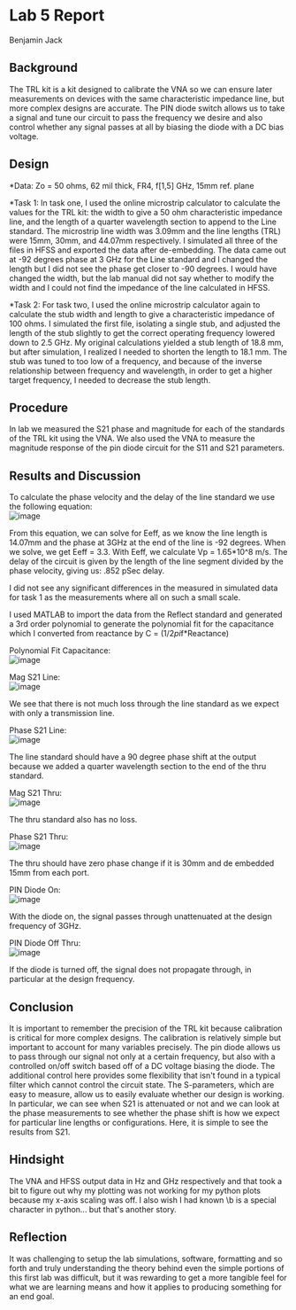# Lab 5 Report
Benjamin Jack

## Background
The TRL kit is a kit designed to calibrate the VNA so we can ensure later measurements on devices with the same characteristic impedance line, but more complex designs
are accurate. The PIN diode switch allows us to take a signal and tune our circuit to pass the frequency we desire and also control whether any signal passes at all by
biasing the diode with a DC bias voltage.

## Design
*Data:
Zo = 50 ohms, 62 mil thick, FR4, f[1,5] GHz, 15mm ref. plane

*Task 1:
In task one, I used the online microstrip calculator to calculate the values for the TRL kit: the width to give a 50 ohm characteristic impedance line, and the length
of a quarter wavelength section to append to the Line standard. The microstrip line width was 3.09mm and the line lengths (TRL) were 15mm, 30mm, and 44.07mm respectively.
I simulated all three of the files in HFSS and exported the data after de-embedding. The data came out at -92 degrees phase at 3 GHz for the Line standard
and I changed the length but I did not see the phase get closer to -90 degrees. I would have changed the width, but the lab manual did not say whether to modify
the width and I could not find the impedance of the line calculated in HFSS. 

*Task 2:
For task two, I used the online microstrip calculator again to calculate the stub width and length to give a characteristic impedance of 100 ohms. I simulated the first 
file, isolating a single stub, and adjusted the length of the stub slightly to get the correct operating frequency lowered down to 2.5 GHz. My original calculations yielded a stub
length of 18.8 mm, but after simulation, I realized I needed to shorten the length to 18.1 mm. The stub was tuned to too low of a frequency, and because of the inverse relationship
between frequency and wavelength, in order to get a higher target frequency, I needed to decrease the stub length.

## Procedure
In lab we measured the S21 phase and magnitude for each of the standards of the TRL kit using the VNA. We also used the VNA to measure the magnitude response of the pin diode circuit
for the S11 and S21 parameters.

## Results and Discussion

To calculate the phase velocity and the delay of the line standard we use the following equation:<br>
![image](https://github.com/CourseReps/ECEN452-Spring2016/blob/master/Students/Benejack/Lab5/Equation.png)<br>

From this equation, we can solve for Eeff, as we know the line length is 14.07mm and the phase at 3GHz at the end of the line is -92 degrees. When we solve, we get Eeff = 3.3. With Eeff, we calculate Vp = 1.65*10^8 m/s. The delay of the circuit is given by the length of the line segment divided by the phase velocity, giving us: .852 pSec delay.

I did not see any significant differences in the measured in simulated data for task 1 as the measurements where all on such a small scale.

I used MATLAB to import the data from the Reflect standard and generated a 3rd order polynomial to generate the polynomial fit for the capacitance
which I converted from reactance by C = (1/2*pi*f*Reactance)

Polynomial Fit Capacitance: <br>
![image](https://github.com/CourseReps/ECEN452-Spring2016/blob/master/Students/Benejack/Lab5/Cap.png)<br>

Mag S21 Line: <br>
![image](https://github.com/CourseReps/ECEN452-Spring2016/blob/master/Students/Benejack/Lab5/S21_Line_Mag.png)<br>

We see that there is not much loss through the line standard as we expect with only a transmission line.

Phase S21 Line: <br>
![image](https://github.com/CourseReps/ECEN452-Spring2016/blob/master/Students/Benejack/Lab5/S21_Line_Phase.png) <br>

The line standard should have a 90 degree phase shift at the output because we added a quarter wavelength section to the end of the thru standard.

Mag S21 Thru: <br>
![image](https://github.com/CourseReps/ECEN452-Spring2016/blob/master/Students/Benejack/Lab5/S21_Thru_Mag.png) <br>

The thru standard also has no loss.

Phase S21 Thru: <br>
![image](https://github.com/CourseReps/ECEN452-Spring2016/blob/master/Students/Benejack/Lab5/S21_Thru_Phase.png)<br>

The thru should have zero phase change if it is 30mm and de embedded 15mm from each port.

PIN Diode On: <br>
![image](https://github.com/CourseReps/ECEN452-Spring2016/blob/master/Students/Benejack/Lab5/PIN_On.png)<br>

With the diode on, the signal passes through unattenuated at the design frequency of 3GHz.

PIN Diode Off Thru: <br>
![image](https://github.com/CourseReps/ECEN452-Spring2016/blob/master/Students/Benejack/Lab5/PIN_Off.png)<br>

If the diode is turned off, the signal does not propagate through, in particular at the design frequency.

## Conclusion
It is important to remember the precision of the TRL kit because calibration is critical for more complex designs. The calibration is relatively simple but important to account for many variables precisely. The pin diode allows us to pass through our signal not only at a certain frequency, but also with a controlled on/off switch based off of a DC voltage biasing the diode. The additional control here provides some flexibility that isn't found in a typical filter which cannot control the circuit state. The S-parameters, which are easy to measure, allow us to easily evaluate whether our design is working. In particular, we can see when S21 is attenuated or not and we can look at the phase measurements to see whether the phase shift is how we expect for particular line lengths or configurations. Here, it is simple to see the results from S21.

## Hindsight
The VNA and HFSS output data in Hz and GHz respectively and that took a bit to figure out why my plotting was not working for my python plots because my x-axis scaling was off.
I also wish I had known \b is a special character in python... but that's another story.

## Reflection
It was challenging to setup the lab simulations, software, formatting and so forth and truly understanding the theory behind even the simple portions of this first lab
was difficult, but it was rewarding to get a more tangible feel for what we are learning means and how it applies to producing something for an end goal.
